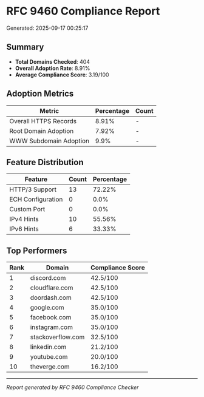 # RFC 9460 Compliance Report

Generated: 2025-09-17 00:25:17

## Summary

- **Total Domains Checked**: 404
- **Overall Adoption Rate**: 8.91%
- **Average Compliance Score**: 3.19/100

## Adoption Metrics

| Metric | Percentage | Count |
|--------|------------|-------|
| Overall HTTPS Records | 8.91% | - |
| Root Domain Adoption | 7.92% | - |
| WWW Subdomain Adoption | 9.9% | - |

## Feature Distribution

| Feature | Count | Percentage |
|---------|-------|------------|
| HTTP/3 Support | 13 | 72.22% |
| ECH Configuration | 0 | 0.0% |
| Custom Port | 0 | 0.0% |
| IPv4 Hints | 10 | 55.56% |
| IPv6 Hints | 6 | 33.33% |

## Top Performers

| Rank | Domain | Compliance Score |
|------|--------|------------------|
| 1 | discord.com | 42.5/100 |
| 2 | cloudflare.com | 42.5/100 |
| 3 | doordash.com | 42.5/100 |
| 4 | google.com | 35.0/100 |
| 5 | facebook.com | 35.0/100 |
| 6 | instagram.com | 35.0/100 |
| 7 | stackoverflow.com | 32.5/100 |
| 8 | linkedin.com | 21.2/100 |
| 9 | youtube.com | 20.0/100 |
| 10 | theverge.com | 16.2/100 |

---
*Report generated by RFC 9460 Compliance Checker*
